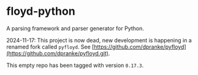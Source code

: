 # floyd-python

A parsing framework and parser generator for Python.

2024-11-17: This project is now dead, new development is happening in a
renamed fork called `pyfloyd`. See
[https://github.com/dpranke/pyfloyd](https://github.com/dpranke/pyfloyd.git).

This empty repo has been tagged with version `0.17.3`.
